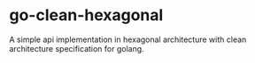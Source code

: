 # go-clean-hexagonal
A simple api implementation in hexagonal architecture with clean architecture specification for golang.
